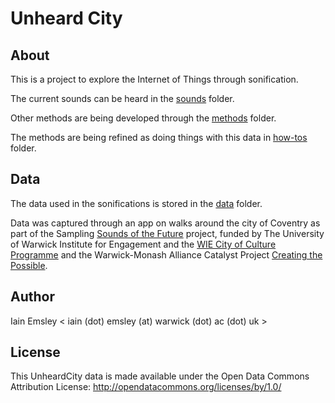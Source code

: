 # Unheard City

## About

This is a project to explore the Internet of Things through sonification.

The current sounds can be heard in the [sounds](sounds) folder.

Other methods are being developed through the [methods](methods) folder.

The methods are being refined as doing things with this data in [how-tos](how-to ) folder.

## Data

The data used in the sonifications is stored in the [data](data) folder.

Data was captured through an app on walks around the city of Coventry as part of the Sampling [Sounds of the Future](https://warwick.ac.uk/fac/cross_fac/cim/research/sampling-sounds-of-the-future) project, funded by The University of Warwick Institute for Engagement and the [WIE City of Culture Programme](https://warwick.ac.uk/about/cityofculture/get-involved/programme/) and the Warwick-Monash Alliance Catalyst Project [Creating the Possible](https://warwick.ac.uk/fac/cross_fac/cim/research/creating-the-possible/).

## Author

Iain Emsley < iain (dot) emsley (at) warwick (dot) ac (dot) uk >

## License

This UnheardCity data is made available under the Open Data Commons Attribution License: http://opendatacommons.org/licenses/by/1.0/
